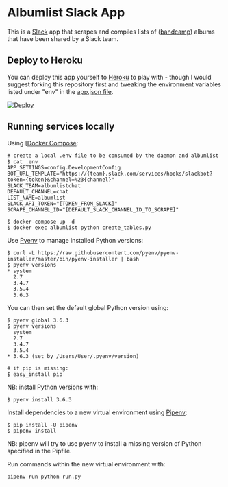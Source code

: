 # Albumlist Slack App

This is a [Slack](https://slack.com/) app that scrapes and compiles lists of ([bandcamp](https://www.bandcamp.com)) albums that have been shared by a Slack team.

## Deploy to Heroku

You can deploy this app yourself to [Heroku](https://heroku.com/) to play with - though I would suggest forking this repository first and tweaking the environment variables listed under "env" in the [app.json file](https://github.com/Ogreman/albumlist/blob/master/app.json).

[![Deploy](https://www.herokucdn.com/deploy/button.png)](https://heroku.com/deploy)

## Running services locally

Using [[Docker Compose](https://docs.docker.com/compose/install/):

```
# create a local .env file to be consumed by the daemon and albumlist
$ cat .env
APP_SETTINGS=config.DevelopmentConfig 
BOT_URL_TEMPLATE="https://{team}.slack.com/services/hooks/slackbot?token={token}&channel=%23{channel}"
SLACK_TEAM=albumlistchat
DEFAULT_CHANNEL=chat
LIST_NAME=albumlist
SLACK_API_TOKEN="[TOKEN_FROM_SLACK]"
SCRAPE_CHANNEL_ID="[DEFAULT_SLACK_CHANNEL_ID_TO_SCRAPE]"

$ docker-compose up -d
$ docker exec albumlist python create_tables.py
```

Use [Pyenv](https://github.com/pyenv/pyenv) to manage installed Python versions:

```
$ curl -L https://raw.githubusercontent.com/pyenv/pyenv-installer/master/bin/pyenv-installer | bash
$ pyenv versions
* system
  2.7
  3.4.7
  3.5.4
  3.6.3
```

You can then set the default global Python version using:
```
$ pyenv global 3.6.3
$ pyenv versions
  system
  2.7
  3.4.7
  3.5.4
* 3.6.3 (set by /Users/User/.pyenv/version)

# if pip is missing:
$ easy_install pip
```

NB: install Python versions with:
```
$ pyenv install 3.6.3
```

Install dependencies to a new virtual environment using [Pipenv](https://docs.pipenv.org/):

```
$ pip install -U pipenv
$ pipenv install
```

NB: pipenv will try to use pyenv to install a missing version of Python specified in the Pipfile.

Run commands within the new virtual environment with:
```
pipenv run python run.py
```
